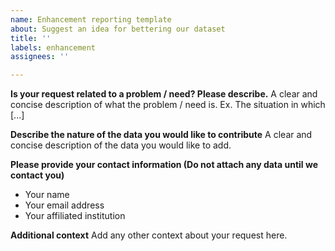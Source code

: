 ```yaml
---
name: Enhancement reporting template
about: Suggest an idea for bettering our dataset
title: ''
labels: enhancement
assignees: ''

---
```


**Is your request related to a problem / need? Please describe.**
A clear and concise description of what the problem / need is. Ex. The situation in which [...]

**Describe the nature of the data you would like to contribute**
A clear and concise description of the data you would like to add.

**Please provide your contact information (Do not attach any data until we contact you)**
- Your name
- Your email address
- Your affiliated institution

**Additional context**
Add any other context about your request here.
